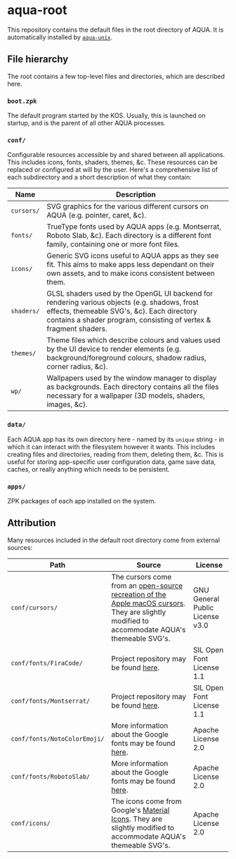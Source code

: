 # aqua-root

This repository contains the default files in the root directory of AQUA.
It is automatically installed by [`aqua-unix`](https://github.com/inobulles/aqua-unix).

## File hierarchy

The root contains a few top-level files and directories, which are described here.

### `boot.zpk`

The default program started by the KOS.
Usually, this is launched on startup, and is the parent of all other AQUA processes.

### `conf/`

Configurable resources accessible by and shared between all applications.
This includes icons, fonts, shaders, themes, &c.
These resources can be replaced or configured at will by the user.
Here's a comprehensive list of each subdirectory and a short description of what they contain:

|Name|Description|
|-|-|
|`cursors/`|SVG graphics for the various different cursors on AQUA (e.g. pointer, caret, &c).|
|`fonts/`|TrueType fonts used by AQUA apps (e.g. Montserrat, Roboto Slab, &c). Each directory is a different font family, containing one or more font files.|
|`icons/`|Generic SVG icons useful to AQUA apps as they see fit. This aims to make apps less dependant on their own assets, and to make icons consistent between them.|
|`shaders/`|GLSL shaders used by the OpenGL UI backend for rendering various objects (e.g. shadows, frost effects, themeable SVG's, &c). Each directory contains a shader program, consisting of vertex & fragment shaders.|
|`themes/`|Theme files which describe colours and values used by the UI device to render elements (e.g. background/foreground colours, shadow radius, corner radius, &c).|
|`wp/`|Wallpapers used by the window manager to display as backgrounds. Each directory contains all the files necessary for a wallpaper (3D models, shaders, images, &c).|

### `data/`

Each AQUA app has its own directory here - named by its `unique` string - in which it can interact with the filesystem however it wants.
This includes creating files and directories, reading from them, deleting them, &c.
This is useful for storing app-specific user configuration data, game save data, caches, or really anything which needs to be persistent.

### `apps/`

ZPK packages of each app installed on the system.

## Attribution

Many resources included in the default root directory come from external sources:

|Path|Source|License|
|-|-|-|
|`conf/cursors/`|The cursors come from an [open-source recreation of the Apple macOS cursors](https://github.com/ful1e5/apple_cursor). They are slightly modified to accommodate AQUA's themeable SVG's.|GNU General Public License v3.0|
|`conf/fonts/FiraCode/`|Project repository may be found [here](https://github.com/tonsky/FiraCode).|SIL Open Font License 1.1|
|`conf/fonts/Montserrat/`|Project repository may be found [here](https://github.com/JulietaUla/Montserrat).|SIL Open Font License 1.1|
|`conf/fonts/NotoColorEmoji/`|More information about the Google fonts may be found [here](https://github.com/google/fonts).|Apache License 2.0|
|`conf/fonts/RobotoSlab/`|More information about the Google fonts may be found [here](https://github.com/google/fonts).|Apache License 2.0|
|`conf/icons/`|The icons come from Google's [Material Icons](https://github.com/google/material-design-icons). They are slightly modified to accommodate AQUA's themeable SVG's.|Apache License 2.0|
